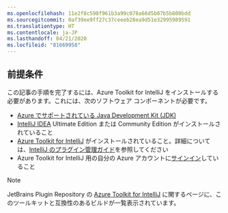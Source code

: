 ```yaml
---
ms.openlocfilehash: 11e2f8c598f961b3a99c078a66d5b07b5b800bdd
ms.sourcegitcommit: 0af39ee9ff27c37ceeeb28ea9d51e32995989591
ms.translationtype: HT
ms.contentlocale: ja-JP
ms.lasthandoff: 04/21/2020
ms.locfileid: "81669958"
---
```

## <a name="prerequisites"></a>前提条件

この記事の手順を完了するには、Azure Toolkit for IntelliJ をインストールする必要があります。これには、次のソフトウェア コンポーネントが必要です。

* [Azure でサポートされている Java Development Kit (JDK)](https://aka.ms/azure-jdks)
* [IntelliJ IDEA](https://www.jetbrains.com/idea/download/) Ultimate Edition または Community Edition がインストールされていること
* [Azure Toolkit for IntelliJ](https://plugins.jetbrains.com/plugin/8053) がインストールされていること。詳細については、[IntelliJ のプラグイン管理ガイド](https://www.jetbrains.com/help/idea/managing-plugins.html)を参照してください
* Azure Toolkit for IntelliJ 用の自分の Azure アカウントに[サインイン](../sign-in-instructions.md)していること

> [!NOTE]
> JetBrains Plugin Repository の [Azure Toolkit for IntelliJ](https://plugins.jetbrains.com/plugin/8053) に関するページに、このツールキットと互換性のあるビルドが一覧表示されています。

<!--
> [!IMPORTANT]
> 
> If you are using the Azure Toolkit for IntelliJ on Windows, the toolkit requires installing the Azure SDK 2.9.6 or later in order to use the Azure emulator. You have two options for installing the Azure SDK:
> 
> * You can download and install the Azure SDK by using the [Web Platform Installer (WebPI)](https://go.microsoft.com/fwlink/?LinkID=252838).
> * If you do not have the Azure SDK installed when you create your first Azure deployment project, you will be prompted to automatically download install the requisite version of the Azure SDK.
> 
> Note that the Azure SDK is only required on Windows.
> 
-->
